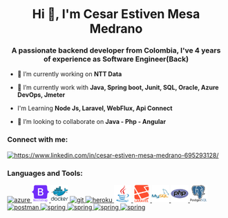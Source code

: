 <h1 align="center">Hi 👋, I'm Cesar Estiven Mesa Medrano</h1>
<h3 align="center">A passionate backend developer from Colombia, I've 4 years of experience as Software Engineer(Back)</h3>

- 🔭 I’m currently working on **NTT Data**

- 🌱 I’m currently work with **Java, Spring boot, Junit, SQL, Oracle, Azure DevOps, Jmeter**
  
-  I'm Learning **Node Js, Laravel, WebFlux, Api Connect**

- 👯 I’m looking to collaborate on **Java - Php - Angular**

<h3 align="left">Connect with me:</h3>
<p align="left">
<a href="https://linkedin.com/in/https://www.linkedin.com/in/cesar-estiven-mesa-medrano-695293128/" target="blank"><img align="center" src="https://raw.githubusercontent.com/rahuldkjain/github-profile-readme-generator/master/src/images/icons/Social/linked-in-alt.svg" alt="https://www.linkedin.com/in/cesar-estiven-mesa-medrano-695293128/" height="30" width="40" /></a>
</p>

<h3 align="left">Languages and Tools:</h3>
<p align="left"> <a href="https://azure.microsoft.com/en-in/" target="_blank" rel="noreferrer"> <img src="https://www.vectorlogo.zone/logos/microsoft_azure/microsoft_azure-icon.svg" alt="azure" width="40" height="40"/> </a> <a href="https://getbootstrap.com" target="_blank" rel="noreferrer"> <img src="https://raw.githubusercontent.com/devicons/devicon/master/icons/bootstrap/bootstrap-plain-wordmark.svg" alt="bootstrap" width="40" height="40"/> </a> <a href="https://www.docker.com/" target="_blank" rel="noreferrer"> <img src="https://raw.githubusercontent.com/devicons/devicon/master/icons/docker/docker-original-wordmark.svg" alt="docker" width="40" height="40"/> </a> <a href="https://git-scm.com/" target="_blank" rel="noreferrer"> <img src="https://www.vectorlogo.zone/logos/git-scm/git-scm-icon.svg" alt="git" width="40" height="40"/> </a> <a href="https://heroku.com" target="_blank" rel="noreferrer"> <img src="https://www.vectorlogo.zone/logos/heroku/heroku-icon.svg" alt="heroku" width="40" height="40"/> </a> <a href="https://www.java.com" target="_blank" rel="noreferrer"> <img src="https://raw.githubusercontent.com/devicons/devicon/master/icons/java/java-original.svg" alt="java" width="40" height="40"/> </a> <a href="https://laravel.com/" target="_blank" rel="noreferrer"> <img src="https://raw.githubusercontent.com/devicons/devicon/master/icons/laravel/laravel-plain-wordmark.svg" alt="laravel" width="40" height="40"/> </a> <a href="https://www.mysql.com/" target="_blank" rel="noreferrer"> <img src="https://raw.githubusercontent.com/devicons/devicon/master/icons/mysql/mysql-original-wordmark.svg" alt="mysql" width="40" height="40"/> </a> <a href="https://www.php.net" target="_blank" rel="noreferrer"> <img src="https://raw.githubusercontent.com/devicons/devicon/master/icons/php/php-original.svg" alt="php" width="40" height="40"/> </a> <a href="https://www.postgresql.org" target="_blank" rel="noreferrer"> <img src="https://raw.githubusercontent.com/devicons/devicon/master/icons/postgresql/postgresql-original-wordmark.svg" alt="postgresql" width="40" height="40"/> </a> <a href="https://postman.com" target="_blank" rel="noreferrer"> <img src="https://www.vectorlogo.zone/logos/getpostman/getpostman-icon.svg" alt="postman" width="40" height="40"/> </a> <a href="https://spring.io/" target="_blank" rel="noreferrer"> <img src="https://www.vectorlogo.zone/logos/springio/springio-icon.svg" alt="spring" width="40" height="40"/> </a><a href="https://nodejs.org/en" target="_blank" rel="noreferrer"> <img src="https://www.vectorlogo.zone/logos/nodejs/nodejs-icon.svg" alt="spring" width="40" height="40"/> </a> <a href="https://www.oracle.com/co/" target="_blank" rel="noreferrer"> <img src="https://www.vectorlogo.zone/logos/oracle/oracle-icon.svg" alt="spring" width="40" height="40"/> </a><a href="https://www.mongodb.com/es" target="_blank" rel="noreferrer"> <img src="https://www.vectorlogo.zone/logos/mongodb/mongodb-icon.svg" alt="spring" width="40" height="40"/></p>
